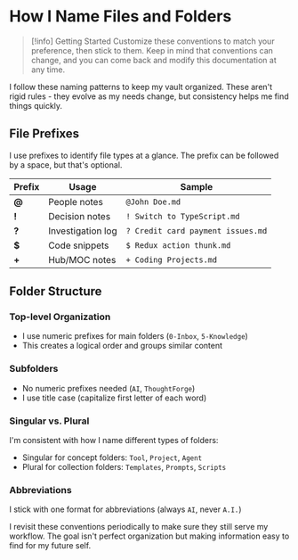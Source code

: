 # How I Name Files and Folders

> [!info] Getting Started
> Customize these conventions to match your preference, then stick to them.
> Keep in mind that conventions can change, and you can come back and modify this documentation at any time.

I follow these naming patterns to keep my vault organized. These aren't rigid rules - they evolve as my needs change, but consistency helps me find things quickly.

## File Prefixes

I use prefixes to identify file types at a glance. The prefix can be followed by a space, but that's optional.

| Prefix | Usage             | Sample                            |
| ------ | ----------------- | --------------------------------- |
| **@**  | People notes      | `@John Doe.md`                    |
| **!**  | Decision notes    | `! Switch to TypeScript.md`       |
| **?**  | Investigation log | `? Credit card payment issues.md` |
| **$**  | Code snippets     | `$ Redux action thunk.md`         |
| **+**  | Hub/MOC notes     | `+ Coding Projects.md`            |

## Folder Structure

### Top-level Organization
- I use numeric prefixes for main folders (`0-Inbox`, `5-Knowledge`)
- This creates a logical order and groups similar content

### Subfolders
- No numeric prefixes needed (`AI`, `ThoughtForge`)
- I use title case (capitalize first letter of each word)

### Singular vs. Plural

I'm consistent with how I name different types of folders:

- Singular for concept folders: `Tool`, `Project`, `Agent`
- Plural for collection folders: `Templates`, `Prompts`, `Scripts`

### Abbreviations

I stick with one format for abbreviations (always `AI`, never `A.I.`)

I revisit these conventions periodically to make sure they still serve my workflow. The goal isn't perfect organization but making information easy to find for my future self.
